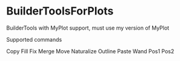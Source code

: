 # BuilderToolsForPlots
BuilderTools with MyPlot support, must use my version of MyPlot

Supported commands

Copy
Fill
Fix
Merge
Move
Naturalize
Outline
Paste
Wand
Pos1
Pos2
